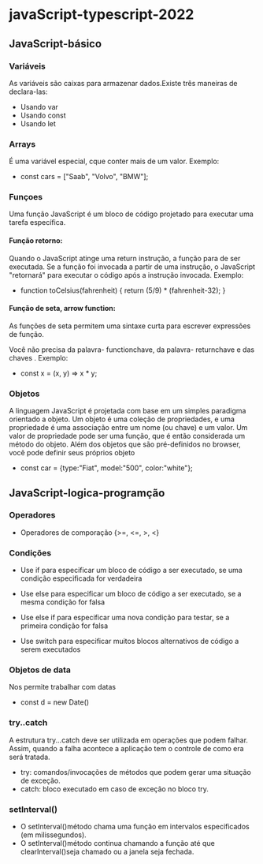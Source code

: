 # javaScript-typescript-2022

## JavaScript-básico

### Variáveis
 
As variáveis são caixas para armazenar dados.Existe três maneiras de declara-las:

- Usando var
- Usando const
- Usando let

### Arrays

É uma variável especial, cque conter mais de um valor. Exemplo: 

- const cars = ["Saab", "Volvo", "BMW"];

### Funçoes

Uma função JavaScript é um bloco de código projetado para executar uma tarefa específica. 

#### Função retorno:

Quando o JavaScript atinge uma return instrução, a função para de ser executada. Se a função foi invocada a partir de uma instrução, o JavaScript "retornará" para executar o código após a instrução invocada. Exemplo: 

- function toCelsius(fahrenheit) {
  return (5/9) * (fahrenheit-32);
}

#### Função de seta, arrow function:

As funções de seta permitem uma sintaxe curta para escrever expressões de função.

Você não precisa da palavra- functionchave, da palavra- returnchave e das chaves . Exemplo: 

- const x = (x, y) => x * y;

### Objetos

A linguagem JavaScript é projetada com base em um simples paradigma orientado a objeto. Um objeto é uma coleção de propriedades, e uma propriedade é uma associação entre um nome (ou chave) e um valor. Um valor de propriedade pode ser uma função, que é então considerada um método do objeto. Além dos objetos que são pré-definidos no browser, você pode definir seus próprios objeto

- const car = {type:"Fiat", model:"500", color:"white"};

## JavaScript-logica-programção

### Operadores

- Operadores de comporação {>=, <=, >, <}

### Condições

- Use if para especificar um bloco de código a ser executado, se uma condição especificada for verdadeira

- Use else para especificar um bloco de código a ser executado, se a mesma condição for falsa

- Use else if para especificar uma nova condição para testar, se a primeira condição for falsa

- Use switch para especificar muitos blocos alternativos de código a serem executados

### Objetos de data

Nos permite trabalhar com datas

- const d = new Date()

### try..catch

A estrutura try...catch deve ser utilizada em operações que podem falhar. Assim, quando a falha acontece a aplicação tem o controle de como era será tratada.

- try: comandos/invocações de métodos que podem gerar uma situação de exceção.
- catch: bloco executado em caso de exceção no bloco try.

### setInterval()

- O setInterval()método chama uma função em intervalos especificados (em milissegundos).
- O setInterval()método continua chamando a função até que clearInterval()seja chamado ou a janela seja fechada.

